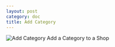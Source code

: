 ```yaml
---
layout: post
category: doc
title: Add Category
---
```


![Add Category](/assets/img/Add_Category.png)
Add a Category to a Shop


